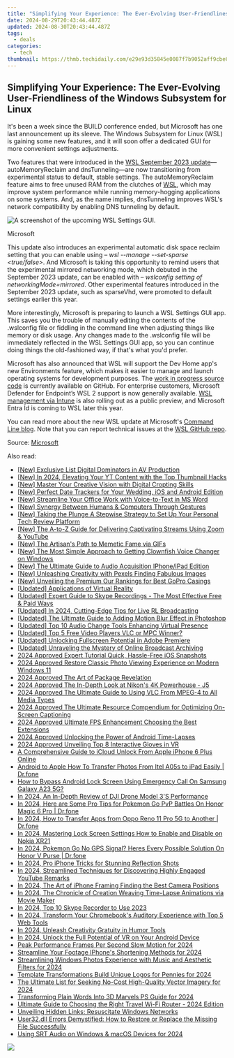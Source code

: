 ```yaml
---
title: "Simplifying Your Experience: The Ever-Evolving User-Friendliness of the Windows Subsystem for Linux"
date: 2024-08-29T20:43:44.487Z
updated: 2024-08-30T20:43:44.487Z
tags:
  - deals
categories:
  - tech
thumbnail: https://thmb.techidaily.com/e29e93d35845e0087f7b9052aff9cbe637121c31e79b4423801c6a206d9b7bce.jpg
---
```


## Simplifying Your Experience: The Ever-Evolving User-Friendliness of the Windows Subsystem for Linux

It's been a week since the BUILD conference ended, but Microsoft has one last announcement up its sleeve. The Windows Subsystem for Linux (WSL) is gaining some new features, and it will soon offer a dedicated GUI for more convenient settings adjustments.

 Two features that were introduced in the [WSL September 2023 update](https://devblogs.microsoft.com/commandline/windows-subsystem-for-linux-september-2023-update/)—autoMemoryReclaim and dnsTunneling—are now transitioning from experimental status to default, stable settings. The autoMemoryReclaim feature aims to free unused RAM from the clutches of [WSL](https://extra-guidance.techidaily.com/2024-approved-quick-tips-to-master-free-countdown-functions/), which may improve system performance while running memory-hogging applications on some systems. And, as the name implies, dnsTunneling improves WSL's network compatibility by enabling DNS tunneling by default.

![A screenshot of the upcoming WSL Settings GUI.](https://static1.howtogeekimages.com/wordpress/wp-content/uploads/2024/05/53.jpg) 

Microsoft

 This update also introduces an experimental automatic disk space reclaim setting that you can enable using _– wsl --manage --set-sparse <true/false>_. And Microsoft is taking this opportunity to remind users that the experimental mirrored networking mode, which debuted in the September 2023 update, can be enabled with _– wslconfig setting of networkingMode=mirrored_. Other experimental features introduced in the September 2023 update, such as sparseVhd, were promoted to default settings earlier this year.

 More interestingly, Microsoft is preparing to launch a WSL Settings GUI app. This saves you the trouble of manually editing the contents of the .wslconfig file or fiddling in the command line when adjusting things like memory or disk usage. Any changes made to the .wslconfig file will be immediately reflected in the WSL Settings GUI app, so you can continue doing things the old-fashioned way, if that's what you'd prefer.

 Microsoft has also announced that WSL will support the Dev Home app's new Environments feature, which makes it easier to manage and launch operating systems for development purposes. The [work in progress source code](https://github.com/WhitewaterFoundry/DevHomeWSLExtension) is currently available on GitHub. For enterprise customers, Microsoft Defender for Endpoint’s WSL 2 support is now generally available. [WSL management via Intune](https://learn.microsoft.com/en-us/windows/wsl/enterprise#configure-recommended-settings-with-intune) is also rolling out as a public preview, and Microsoft Entra Id is coming to WSL later this year.

 You can read more about the new WSL update at Microsoft's [Command Line blog](https://devblogs.microsoft.com/commandline/whats-new-in-the-windows-subsystem-for-linux-in-may-2024/). Note that you can report technical issues at the [WSL GitHub repo](https://github.com/microsoft/wsl).

 Source: [Microsoft](https://devblogs.microsoft.com/commandline/whats-new-in-the-windows-subsystem-for-linux-in-may-2024/)

<ins class="adsbygoogle"
     style="display:block"
     data-ad-format="autorelaxed"
     data-ad-client="ca-pub-7571918770474297"
     data-ad-slot="1223367746"></ins>



<ins class="adsbygoogle"
     style="display:block"
     data-ad-client="ca-pub-7571918770474297"
     data-ad-slot="8358498916"
     data-ad-format="auto"
     data-full-width-responsive="true"></ins>

<span class="atpl-alsoreadstyle">Also read:</span>
<div><ul>
<li><a href="https://some-skills.techidaily.com/new-exclusive-list-digital-dominators-in-av-production/"><u>[New] Exclusive List  Digital Dominators in AV Production</u></a></li>
<li><a href="https://youtube-sure.techidaily.com/n-2024-elevating-your-yt-content-with-the-top-thumbnail-hacks/"><u>[New] In 2024, Elevating Your YT Content with the Top Thumbnail Hacks</u></a></li>
<li><a href="https://some-skills.techidaily.com/new-master-your-creative-vision-with-digital-cropting-skills/"><u>[New] Master Your Creative Vision with Digital Cropting Skills</u></a></li>
<li><a href="https://some-approaches.techidaily.com/new-perfect-date-trackers-for-your-wedding-ios-and-android-edition/"><u>[New] Perfect Date Trackers for Your Wedding, iOS and Android Edition</u></a></li>
<li><a href="https://some-skills.techidaily.com/new-streamline-your-office-work-with-voice-to-text-in-ms-word/"><u>[New] Streamline Your Office Work with Voice-to-Text in MS Word</u></a></li>
<li><a href="https://some-skills.techidaily.com/new-synergy-between-humans-and-computers-through-gestures/"><u>[New] Synergy Between Humans & Computers Through Gestures</u></a></li>
<li><a href="https://some-skills.techidaily.com/new-taking-the-plunge-a-stepwise-strategy-to-set-up-your-personal-tech-review-platform/"><u>[New] Taking the Plunge  A Stepwise Strategy to Set Up Your Personal Tech Review Platform</u></a></li>
<li><a href="https://some-skills.techidaily.com/new-the-a-to-z-guide-for-delivering-captivating-streams-using-zoom-and-youtube/"><u>[New] The A-to-Z Guide for Delivering Captivating Streams Using Zoom & YouTube</u></a></li>
<li><a href="https://some-skills.techidaily.com/new-the-artisans-path-to-memetic-fame-via-gifs/"><u>[New] The Artisan's Path to Memetic Fame via GIFs</u></a></li>
<li><a href="https://some-skills.techidaily.com/new-the-most-simple-approach-to-getting-clownfish-voice-changer-on-windows/"><u>[New] The Most Simple Approach to Getting Clownfish Voice Changer on Windows</u></a></li>
<li><a href="https://some-guidance.techidaily.com/new-the-ultimate-guide-to-audio-acquisition-iphoneipad-edition/"><u>[New] The Ultimate Guide to Audio Acquisition  IPhone/iPad Edition</u></a></li>
<li><a href="https://some-skills.techidaily.com/new-unleashing-creativity-with-pexels-finding-fabulous-images/"><u>[New] Unleashing Creativity with Pexels  Finding Fabulous Images</u></a></li>
<li><a href="https://some-skills.techidaily.com/new-unveiling-the-premium-our-rankings-for-best-gopro-casings/"><u>[New] Unveiling the Premium  Our Rankings for Best GoPro Casings</u></a></li>
<li><a href="https://some-skills.techidaily.com/updated-applications-of-virtual-reality/"><u>[Updated] Applications of Virtual Reality</u></a></li>
<li><a href="https://visual-screen-recording.techidaily.com/updated-expert-guide-to-skype-recordings-the-most-effective-free-and-paid-ways/"><u>[Updated] Expert Guide to Skype Recordings - The Most Effective Free & Paid Ways</u></a></li>
<li><a href="https://desktop-recording.techidaily.com/updated-in-2024-cutting-edge-tips-for-live-rl-broadcasting/"><u>[Updated] In 2024, Cutting-Edge Tips for Live RL Broadcasting</u></a></li>
<li><a href="https://some-skills.techidaily.com/updated-the-ultimate-guide-to-adding-motion-blur-effect-in-photoshop/"><u>[Updated] The Ultimate Guide to Adding Motion Blur Effect in Photoshop</u></a></li>
<li><a href="https://some-skills.techidaily.com/updated-top-10-audio-change-tools-enhancing-virtual-presence/"><u>[Updated] Top 10 Audio Change Tools  Enhancing Virtual Presence</u></a></li>
<li><a href="https://some-skills.techidaily.com/updated-top-5-free-video-players-vlc-or-mpc-winner/"><u>[Updated] Top 5 Free Video Players  VLC or MPC Winner?</u></a></li>
<li><a href="https://some-approaches.techidaily.com/updated-unlocking-fullscreen-potential-in-adobe-premiere/"><u>[Updated] Unlocking Fullscreen Potential in Adobe Premiere</u></a></li>
<li><a href="https://some-skills.techidaily.com/updated-unraveling-the-mystery-of-online-broadcast-archiving/"><u>[Updated] Unraveling the Mystery of Online Broadcast Archiving</u></a></li>
<li><a href="https://screen-activity-recording.techidaily.com/2024-approved-expert-tutorial-quick-hassle-free-ios-snapshots/"><u>2024 Approved  Expert Tutorial  Quick, Hassle-Free iOS Snapshots</u></a></li>
<li><a href="https://some-skills.techidaily.com/2024-approved-restore-classic-photo-viewing-experience-on-modern-windows-11/"><u>2024 Approved  Restore Classic Photo Viewing Experience on Modern Windows 11</u></a></li>
<li><a href="https://some-skills.techidaily.com/2024-approved-the-art-of-package-revelation/"><u>2024 Approved  The Art of Package Revelation</u></a></li>
<li><a href="https://some-skills.techidaily.com/2024-approved-the-in-depth-look-at-nikons-4k-powerhouse-j5/"><u>2024 Approved  The In-Depth Look at Nikon's 4K Powerhouse - J5</u></a></li>
<li><a href="https://some-skills.techidaily.com/2024-approved-the-ultimate-guide-to-using-vlc-from-mpeg-4-to-all-media-types/"><u>2024 Approved  The Ultimate Guide to Using VLC  From MPEG-4 to All Media Types</u></a></li>
<li><a href="https://some-skills.techidaily.com/2024-approved-the-ultimate-resource-compendium-for-optimizing-on-screen-captioning/"><u>2024 Approved  The Ultimate Resource Compendium for Optimizing On-Screen Captioning</u></a></li>
<li><a href="https://some-skills.techidaily.com/2024-approved-ultimate-fps-enhancement-choosing-the-best-extensions/"><u>2024 Approved  Ultimate FPS Enhancement  Choosing the Best Extensions</u></a></li>
<li><a href="https://some-skills.techidaily.com/2024-approved-unlocking-the-power-of-android-time-lapses/"><u>2024 Approved  Unlocking the Power of Android Time-Lapses</u></a></li>
<li><a href="https://some-skills.techidaily.com/2024-approved-unveiling-top-8-interactive-gloves-in-vr/"><u>2024 Approved  Unveiling Top 8 Interactive Gloves in VR</u></a></li>
<li><a href="https://activate-lock.techidaily.com/a-comprehensive-guide-to-icloud-unlock-from-apple-iphone-6-plus-online-by-drfone-ios/"><u>A Comprehensive Guide to iCloud Unlock From Apple iPhone 6 Plus Online</u></a></li>
<li><a href="https://blog-min.techidaily.com/android-to-apple-how-to-transfer-photos-from-itel-a05s-to-ipad-easily-drfone-by-drfone-transfer-from-android-transfer-from-android/"><u>Android to Apple How To Transfer Photos From Itel A05s to iPad Easily | Dr.fone</u></a></li>
<li><a href="https://android-unlock.techidaily.com/how-to-bypass-android-lock-screen-using-emergency-call-on-samsung-galaxy-a23-5g-by-drfone-android/"><u>How to Bypass Android Lock Screen Using Emergency Call On Samsung Galaxy A23 5G?</u></a></li>
<li><a href="https://vp-tips.techidaily.com/in-2024-an-in-depth-review-of-dji-drone-model-3s-performance/"><u>In 2024, An In-Depth Review of DJI Drone Model 3'S Performance</u></a></li>
<li><a href="https://pokemon-go-android.techidaily.com/in-2024-here-are-some-pro-tips-for-pokemon-go-pvp-battles-on-honor-magic-6-pro-drfone-by-drfone-virtual-android/"><u>In 2024, Here are Some Pro Tips for Pokemon Go PvP Battles On Honor Magic 6 Pro | Dr.fone</u></a></li>
<li><a href="https://android-transfer.techidaily.com/in-2024-how-to-transfer-apps-from-oppo-reno-11-pro-5g-to-another-drfone-by-drfone-transfer-from-android-transfer-from-android/"><u>In 2024, How to Transfer Apps from Oppo Reno 11 Pro 5G to Another | Dr.fone</u></a></li>
<li><a href="https://easy-unlock-android.techidaily.com/in-2024-mastering-lock-screen-settings-how-to-enable-and-disable-on-nokia-xr21-by-drfone-android/"><u>In 2024, Mastering Lock Screen Settings How to Enable and Disable on Nokia XR21</u></a></li>
<li><a href="https://pokemon-go-android.techidaily.com/in-2024-pokemon-go-no-gps-signal-heres-every-possible-solution-on-honor-v-purse-drfone-by-drfone-virtual-android/"><u>In 2024, Pokemon Go No GPS Signal? Heres Every Possible Solution On Honor V Purse | Dr.fone</u></a></li>
<li><a href="https://extra-guidance.techidaily.com/in-2024-pro-iphone-tricks-for-stunning-reflection-shots/"><u>In 2024, Pro iPhone Tricks for Stunning Reflection Shots</u></a></li>
<li><a href="https://some-skills.techidaily.com/in-2024-streamlined-techniques-for-discovering-highly-engaged-youtube-remarks/"><u>In 2024, Streamlined Techniques for Discovering Highly Engaged YouTube Remarks</u></a></li>
<li><a href="https://some-skills.techidaily.com/in-2024-the-art-of-iphone-framing-finding-the-best-camera-positions/"><u>In 2024, The Art of iPhone Framing  Finding the Best Camera Positions</u></a></li>
<li><a href="https://some-skills.techidaily.com/in-2024-the-chronicle-of-creation-weaving-time-lapse-animations-via-movie-maker/"><u>In 2024, The Chronicle of Creation  Weaving Time-Lapse Animations via Movie Maker</u></a></li>
<li><a href="https://screen-sharing-recording.techidaily.com/in-2024-top-10-skype-recorder-to-use-2023/"><u>In 2024, Top 10 Skype Recorder to Use 2023</u></a></li>
<li><a href="https://some-skills.techidaily.com/in-2024-transform-your-chromebooks-auditory-experience-with-top-5-web-tools/"><u>In 2024, Transform Your Chromebook's Auditory Experience with Top 5 Web Tools</u></a></li>
<li><a href="https://some-skills.techidaily.com/in-2024-unleash-creativity-gratuity-in-humor-tools/"><u>In 2024, Unleash Creativity  Gratuity in Humor Tools</u></a></li>
<li><a href="https://some-skills.techidaily.com/in-2024-unlock-the-full-potential-of-vr-on-your-android-device/"><u>In 2024, Unlock the Full Potential of VR on Your Android Device</u></a></li>
<li><a href="https://extra-support.techidaily.com/peak-performance-frames-per-second-slow-motion-for-2024/"><u>Peak Performance Frames Per Second Slow Motion for 2024</u></a></li>
<li><a href="https://some-skills.techidaily.com/streamline-your-footage-iphones-shortening-methods-for-2024/"><u>Streamline Your Footage  IPhone's Shortening Methods for 2024</u></a></li>
<li><a href="https://some-skills.techidaily.com/streamlining-windows-photos-experience-with-music-and-aesthetic-filters-for-2024/"><u>Streamlining Windows Photos Experience with Music and Aesthetic Filters for 2024</u></a></li>
<li><a href="https://some-skills.techidaily.com/template-transformations-build-unique-logos-for-pennies-for-2024/"><u>Template Transformations  Build Unique Logos for Pennies for 2024</u></a></li>
<li><a href="https://some-skills.techidaily.com/the-ultimate-list-for-seeking-no-cost-high-quality-vector-imagery-for-2024/"><u>The Ultimate List for Seeking No-Cost High-Quality Vector Imagery for 2024</u></a></li>
<li><a href="https://some-skills.techidaily.com/transforming-plain-words-into-3d-marvels-ps-guide-for-2024/"><u>Transforming Plain Words Into 3D Marvels  PS Guide for 2024</u></a></li>
<li><a href="https://buynow-marvelous.techidaily.com/ultimate-guide-to-choosing-the-right-travel-wi-fi-router-2024-edition/"><u>Ultimate Guide to Choosing the Right Travel Wi-Fi Router - 2024 Edition</u></a></li>
<li><a href="https://win11-tips.techidaily.com/unveiling-hidden-links-resuscitate-windows-networks/"><u>Unveiling Hidden Links: Resuscitate Windows Networks</u></a></li>
<li><a href="https://tech-recovery.techidaily.com/user32dll-errors-demystified-how-to-restore-or-replace-the-missing-file-successfully/"><u>User32.dll Errors Demystified: How to Restore or Replace the Missing File Successfully</u></a></li>
<li><a href="https://some-skills.techidaily.com/using-srt-audio-on-windows-and-macos-devices-for-2024/"><u>Using SRT Audio on Windows & macOS Devices for 2024</u></a></li>
</ul></div>

<!-- affiliate ads begin -->
<a href="https://estore.macxdvd.com/order/checkout.php?PRODS=4526659&QTY=1&AFFILIATE=108875&CART=1"><img src="https://www.macxdvd.com/affiliate/new-banner/vcp-500x500.jpg" border="0"></a>
<!-- affiliate ads end -->